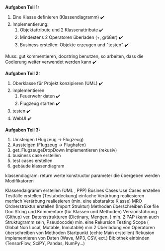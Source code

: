 **Aufgaben Teil 1:**

1. Eine Klasse definieren (Klassendiagramm)             ✔️
2. Implementierung:
   1. Objektattribute und 2 Klassenattribute              ✔️
   2. Mindestens 2 Operatoren überladen (+, größer)       ✔️
   3. Business erstellen: Objekte erzeugen und "testen"   ✔️

Muss: gut kommentieren, docstring benutzen, so arbeiten, dass die Codierung weiter verwendet werden kann    ✔️


**Aufgaben Teil 2:**

1. Oberklasse für Projekt konzipieren (UML)     ✔️
2. implementieren
   1. Feuerwehr daten                           ✔️
   2. Flugzeug starten                          ✔️
3. testen                                       ✔️
4. WebUI                                        ✔️


**Aufgaben Teil 3:**

1. Umsteigen (Flugzeug -> Flugzeug)
2. Aussteigen (Flugzeug -> Flughafen)
3. get_FlugzeugeDropDown Implementieren (rekusiv)
4. business case erstellen
5. test cases erstellen
6. gebäude klassendiagram



klassendiagram:
   return werte
   konstructor
   parameter die übergeben werden
   Modifikatoren


Klassendaigramm erstellen (UML , PPP)
Busines Cases Use Cases erstellen
Testfälle erstellen (Testabdeckung)
einfache Verärbung realiesieren
merfach Verärbung realiesieren (min. eine abstarakte Klasse) MRO 
Ordnerstruktur erstellen (Import Struktur)
Methoden überschreiben
Exe file
Doc String und Kommentare (für Klassen und Methoden)
Versionsführung (Githup)
ver. Datensstrukturen (Dictinary, Mengen, )
min. 2 PAP (kann auch Struktugramm sein, Pseudocode)
min. eine Rekursion
Testing
Scope ( Global Non Local, Mutable, Inmutable)
min 2 Überladung von Operatoren 
überschreiben von Methoden
Startpunkt (echte Main erstellen)
Rekusion 
implementieren von Daten (Wave, MP3, CSV, ect.)
Biblothek einbinden (TensorFlow, SciPY, Pandas, NumPy…)